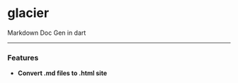 # glacier

Markdown Doc Gen in dart

<hr />

### Features

- **Convert .md files to .html site** <br>
